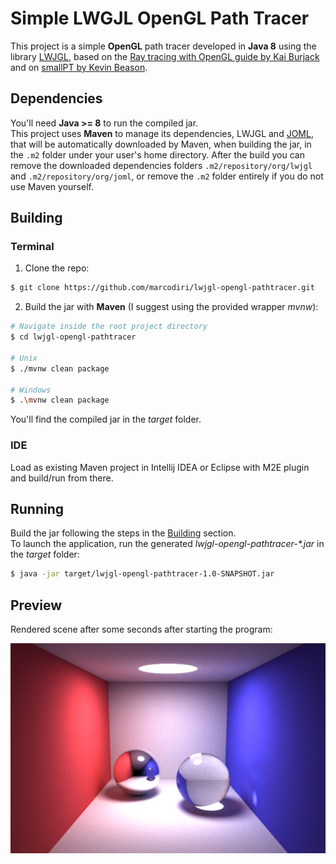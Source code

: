 # Simple LWGJL OpenGL Path Tracer
This project is a simple **OpenGL** path tracer developed in **Java 8** using the library [LWJGL](https://www.lwjgl.org/), based on the   [Ray tracing with OpenGL guide by Kai Burjack](https://github.com/LWJGL/lwjgl3-wiki/wiki/2.6.1.-Ray-tracing-with-OpenGL-Compute-Shaders-%28Part-I%29)  and on [smallPT by Kevin Beason](http://kevinbeason.com/smallpt/).

## Dependencies
You'll need **Java >= 8** to run the compiled jar.<br />
This project uses **Maven** to manage its dependencies, LWJGL and [JOML](https://github.com/JOML-CI/JOML), that will be automatically downloaded by Maven, when building the jar, in the  `.m2` folder under your user's home directory.
After the build you can remove the downloaded dependencies folders `.m2/repository/org/lwjgl` and `.m2/repository/org/joml`, or remove the `.m2` folder entirely if you do not use Maven yourself.

## Building
### Terminal
1. Clone the repo:
```bash
$ git clone https://github.com/marcodiri/lwjgl-opengl-pathtracer.git
```
2. Build the jar with **Maven** (I suggest using the provided wrapper *mvnw*):
```bash
# Navigate inside the root project directory
$ cd lwjgl-opengl-pathtracer

# Unix
$ ./mvnw clean package

# Windows
$ .\mvnw clean package
```
You'll find the compiled jar in the *target* folder.
### IDE
Load as existing Maven project in Intellij IDEA or Eclipse with M2E plugin and build/run from there.

## Running
Build the jar following the steps in the [Building](#Building) section.<br />
To launch the application, run the generated *lwjgl-opengl-pathtracer-\*.jar* in the *target* folder:
```bash
$ java -jar target/lwjgl-opengl-pathtracer-1.0-SNAPSHOT.jar
```

## Preview
Rendered scene after some seconds after starting the program:

![render preview](https://raw.githubusercontent.com/marcodiri/lwjgl-opengl-pathtracer/master/preview.png)